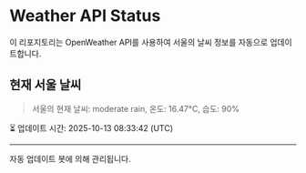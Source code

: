 
# Weather API Status

이 리포지토리는 OpenWeather API를 사용하여 서울의 날씨 정보를 자동으로 업데이트합니다.

## 현재 서울 날씨
> 서울의 현재 날씨: moderate rain, 온도: 16.47°C, 습도: 90%

⏳ 업데이트 시간: 2025-10-13 08:33:42 (UTC)

---
자동 업데이트 봇에 의해 관리됩니다.
